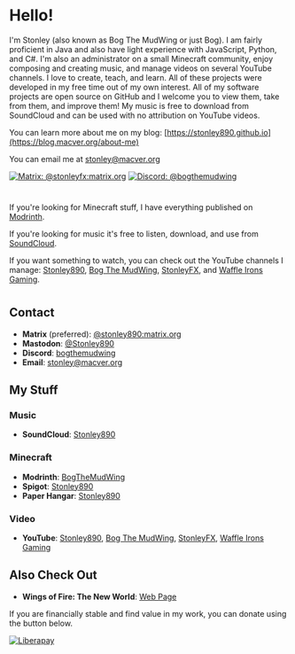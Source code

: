 # Hello!
I'm Stonley (also known as Bog The MudWing or just Bog). I am fairly proficient in Java and also have light experience with JavaScript, Python, and C#. I'm also an administrator on a small Minecraft community, enjoy composing and creating music, and manage videos on several YouTube channels. I love to create, teach, and learn. All of these projects were developed in my free time out of my own interest. All of my software projects are open source on GitHub and I welcome you to view them, take from them, and improve them! My music is free to download from SoundCloud and can be used with no attribution on YouTube videos.

You can learn more about me on my blog: [https://stonley890.github.io](https://blog.macver.org/about-me)

You can email me at stonley@macver.org

[![Matrix: @stonleyfx:matrix.org](https://img.shields.io/badge/Matrix-%40stonleyfx%3Amatrix.org-brightgreen?style=for-the-badge&logo=matrix)](https://matrix.to/#/@stonleyfx:matrix.org)
[![Discord: @bogthemudwing](https://img.shields.io/badge/Discord-%40bogthemudwing-darkblue?style=for-the-badge&logo=discord)](https://discord.com/users/505833634134228992)


#
If you're looking for Minecraft stuff, I have everything published on [Modrinth](https://modrinth.com/user/Stonley890).

If you're looking for music it's free to listen, download, and use from [SoundCloud](https://soundcloud.com/stonley890).

If you want something to watch, you can check out the YouTube channels I manage: [Stonley890](https://youtube.com/@Stonley890), [Bog The MudWing](https://youtube.com/@bogthemudwing), [StonleyFX](https://youtube.com/@StonleyFX), and [Waffle Irons Gaming](https://youtube.com/@waffleirons).
#
## Contact
- **Matrix** (preferred): [@stonley890:matrix.org](https://matrix.to/#/@stonleyfx:matrix.org)
- **Mastodon**: [@Stonley890](https://mastodon.social/@Stonley890)
- **Discord**: [bogthemudwing](https://discord.com/users/505833634134228992)
- **Email**: stonley@macver.org

## My Stuff
### Music
- **SoundCloud**: [Stonley890 ](https://soundcloud.com/stonley890)
### Minecraft
- **Modrinth**: [BogTheMudWing](https://modrinth.com/user/BogTheMudWing)
- **Spigot**: [Stonley890](https://www.spigotmc.org/members/stonley890.1565114)
- **Paper Hangar**: [Stonley890](https://hangar.papermc.io/Stonley890)
### Video
- **YouTube**: [Stonley890](https://youtube.com/@Stonley890), [Bog The MudWing](https://youtube.com/@bogthemudwing), [StonleyFX](https://youtube.com/@StonleyFX), [Waffle Irons Gaming](https://youtube.com/@waffleirons)

## Also Check Out
- **Wings of Fire: The New World**: [Web Page](https://woftnw.org)

If you are financially stable and find value in my work, you can donate using the button below.

[![Liberapay](https://img.shields.io/badge/Donate-yellow?style=for-the-badge&logo=liberapay&logoColor=white)](https://liberapay.com/Stonley890/)
